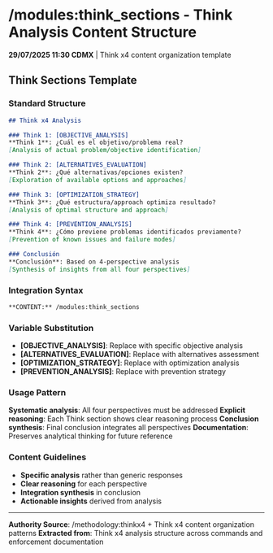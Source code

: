 # /modules:think_sections - Think Analysis Content Structure

**29/07/2025 11:30 CDMX** | Think x4 content organization template

## Think Sections Template

### Standard Structure
```markdown
## Think x4 Analysis

### Think 1: [OBJECTIVE_ANALYSIS]
**Think 1**: ¿Cuál es el objetivo/problema real?
[Analysis of actual problem/objective identification]

### Think 2: [ALTERNATIVES_EVALUATION]  
**Think 2**: ¿Qué alternativas/opciones existen?
[Exploration of available options and approaches]

### Think 3: [OPTIMIZATION_STRATEGY]
**Think 3**: ¿Qué estructura/approach optimiza resultado?
[Analysis of optimal structure and approach]

### Think 4: [PREVENTION_ANALYSIS]
**Think 4**: ¿Cómo previene problemas identificados previamente?
[Prevention of known issues and failure modes]

### Conclusión
**Conclusión**: Based on 4-perspective analysis
[Synthesis of insights from all four perspectives]
```

### Integration Syntax
```markdown
**CONTENT:** /modules:think_sections
```

### Variable Substitution
- **[OBJECTIVE_ANALYSIS]**: Replace with specific objective analysis
- **[ALTERNATIVES_EVALUATION]**: Replace with alternatives assessment
- **[OPTIMIZATION_STRATEGY]**: Replace with optimization analysis
- **[PREVENTION_ANALYSIS]**: Replace with prevention strategy

### Usage Pattern
**Systematic analysis**: All four perspectives must be addressed
**Explicit reasoning**: Each Think section shows clear reasoning process
**Conclusion synthesis**: Final conclusion integrates all perspectives
**Documentation**: Preserves analytical thinking for future reference

### Content Guidelines
- **Specific analysis** rather than generic responses
- **Clear reasoning** for each perspective
- **Integration synthesis** in conclusion
- **Actionable insights** derived from analysis

---
**Authority Source**: /methodology:thinkx4 + Think x4 content organization patterns
**Extracted from**: Think x4 analysis structure across commands and enforcement documentation